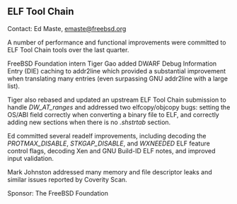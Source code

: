 ## ELF Tool Chain ##

Contact: Ed Maste, <emaste@freebsd.org>  

A number of performance and functional improvements were committed to ELF
Tool Chain tools over the last quarter.

FreeBSD Foundation intern Tiger Gao added DWARF Debug Information Entry
(DIE) caching to addr2line which provided a substantial improvement when
translating many entries (even surpassing GNU addr2line with a large list).

Tiger also rebased and updated an upstream ELF Tool Chain submission to
handle _DW\_AT\_ranges_ and addressed two elfcopy/objcopy bugs: setting the
OS/ABI field correctly when converting a binary file to ELF, and correctly
adding new sections when there is no _.shstrtab_ section.

Ed committed several readelf improvements, including decoding the
_PROTMAX\_DISABLE_, _STKGAP\_DISABLE_, and _WXNEEDED_ ELF feature control
flags, decoding Xen and GNU Build-ID ELF notes, and improved input
validation.

Mark Johnston addressed many memory and file descriptor leaks and similar
issues reported by Coverity Scan.

Sponsor: The FreeBSD Foundation
